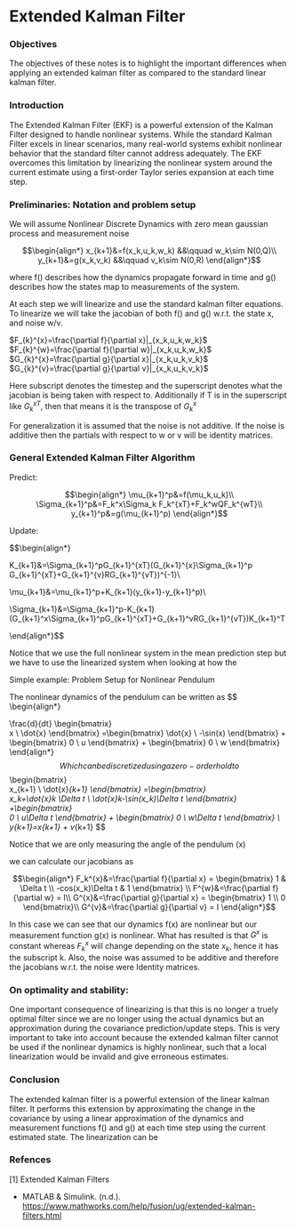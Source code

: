 <h1>Extended Kalman Filter</h1>

<h3>Objectives</h3>

The objectives of these notes is to highlight the important differences when applying an extended kalman filter as compared to the standard linear kalman filter.

<h3>Introduction</h3>

The Extended Kalman Filter (EKF) is a powerful extension of the Kalman Filter designed to handle nonlinear systems. While the standard Kalman Filter excels in linear scenarios, many real-world systems exhibit nonlinear behavior that the standard filter cannot address adequately. The EKF overcomes this limitation by linearizing the nonlinear system around the current estimate using a first-order Taylor series expansion at each time step.

<h3>Preliminaries: Notation and problem setup</h3>

We will assume Nonlinear Discrete Dynamics with zero mean gaussian process and measurement noise

$$\begin{align*}
x_{k+1}&=f(x_k,u_k,w_k) &&\qquad w_k\sim N(0,Q)\\
y_{k+1}&=g(x_k,v_k) &&\qquad v_k\sim N(0,R)
\end{align*}$$

where f() describes how the dynamics propagate forward in time and g() describes how the states map to measurements of the system.

At each step we will linearize and use the standard kalman filter equations. To linearize we will take the jacobian of both f() and g() w.r.t. the state x, and noise w/v.

$F_{k}^{x}=\frac{\partial f}{\partial x}|_{x_k,u_k,w_k}$
$F_{k}^{w}=\frac{\partial f}{\partial w}|_{x_k,u_k,w_k}$
$G_{k}^{x}=\frac{\partial g}{\partial x}|_{x_k,u_k,v_k}$
$G_{k}^{v}=\frac{\partial g}{\partial v}|_{x_k,u_k,v_k}$

Here subscript denotes the timestep and the superscript denotes what the jacobian is being taken with respect to. Additionally if T is in the superscript like $G_{k}^{xT}$, then that means it is the transpose of $G_{k}^{x}$

For generalization it is assumed that the noise is not additive. If the noise is additive then the partials with respect to w or v will be identity matrices.

<h3>General Extended Kalman Filter Algorithm</h3>

Predict:

$$\begin{align*}
\mu_{k+1}^p&=f(\mu_k,u_k)\\
\Sigma_{k+1}^p&=F_k^x\Sigma_k F_k^{xT}+F_k^wQF_k^{wT}\\
y_{k+1}^p&=g(\mu_{k+1}^p)
\end{align*}$$

Update:

$$\begin{align*}

K_{k+1}&=\Sigma_{k+1}^pG_{k+1}^{xT}(G_{k+1}^{x}\Sigma_{k+1}^p G_{k+1}^{xT}+G_{k+1}^{v}RG_{k+1}^{vT})^{-1}\\

\mu_{k+1}&=\mu_{k+1}^p+K_{k+1}(y_{k+1}-y_{k+1}^p)\\

\Sigma_{k+1}&=\Sigma_{k+1}^p-K_{k+1}(G_{k+1}^x\Sigma_{k+1}^pG_{k+1}^{xT}+G_{k+1}^vRG_{k+1}^{vT})K_{k+1}^T

\end{align*}$$

Notice that we use the full nonlinear system in the mean prediction step but we have to use the linearized system when looking at how the 

Simple example: Problem Setup for Nonlinear Pendulum

The nonlinear dynamics of the pendulum can be written as
$$
\begin{align*}

\frac{d}{dt}
\begin{bmatrix}  
    x \\ \dot{x}
\end{bmatrix}
=\begin{bmatrix}
\dot{x} \\ -\sin(x)
\end{bmatrix}
+
\begin{bmatrix}
0 \\ u
\end{bmatrix}
+
\begin{bmatrix}
0 \\ w
\end{bmatrix}
\end{align*}
$$
Which can be discretized using a zero-order hold to
$$
\begin{bmatrix}  
    x_{k+1} \\ \dot{x}_{k+1}
\end{bmatrix}
=\begin{bmatrix}  
    x_k+\dot{x}_k \Delta t \\ \dot{x}_k-\sin(x_k)\Delta t
\end{bmatrix}
+\begin{bmatrix}  
    0 \\ u\Delta t
\end{bmatrix}
+
\begin{bmatrix}
0 \\ w\Delta t
\end{bmatrix}
\\
y_{k+1}=x_{k+1} + v_{k+1}
$$

Notice that we are only measuring the angle of the pendulum (x)

we can calculate our jacobians as

$$\begin{align*}
F_k^{x}&=\frac{\partial f}{\partial x} = \begin{bmatrix} 1 & \Delta t \\  -cos(x_k)\Delta t & 1 \end{bmatrix} \\
F^{w}&=\frac{\partial f}{\partial w} = I\\
G^{x}&=\frac{\partial g}{\partial x} = \begin{bmatrix} 1 \\ 0 \end{bmatrix}\\
G^{v}&=\frac{\partial g}{\partial v} = I
\end{align*}$$

In this case we can see that our dynamics f(x) are nonlinear but our measurement function g(x) is nonlinear. What has resulted is that $G^{x}$ is constant whereas $F_k^x$ will change depending on the state $x_k$, hence it has the subscript k. Also, the noise was assumed to be additive and therefore the jacobians w.r.t. the noise were Identity matrices.

<h3>On optimality and stability:</h3>

One important consequence of linearizing is that this is no longer a truely optimal filter since we are no longer using the actual dynamics but an approximation during the covariance prediction/update steps. This is very important to take into account because the extended kalman filter cannot be used if the nonlinear dynamics is highly nonlinear, such that a local linearization would be invalid and give erroneous estimates.

<h3>Conclusion</h3>

The extended kalman filter is a powerful extension of the linear kalman filter. It performs this extension by approximating the change in the covariance by using a linear approximation of the dynamics and measurement functions f() and g() at each time step using the current estimated state. The linearization can be 

<h3>Refences</h3>

[1] Extended Kalman Filters
- MATLAB & Simulink. (n.d.). https://www.mathworks.com/help/fusion/ug/extended-kalman-filters.html


